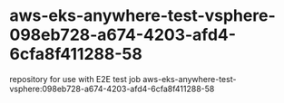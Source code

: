 # aws-eks-anywhere-test-vsphere-098eb728-a674-4203-afd4-6cfa8f411288-58
repository for use with E2E test job aws-eks-anywhere-test-vsphere:098eb728-a674-4203-afd4-6cfa8f411288-58
